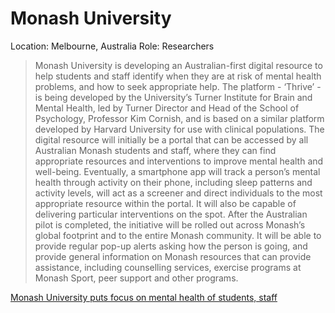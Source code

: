 # Monash University

Location: Melbourne, Australia
Role: Researchers

> Monash University is developing an Australian-first digital resource to help students and staff identify when they are at risk of mental health problems, and how to seek appropriate help.
The platform - ‘Thrive’ - is being developed by the University’s Turner Institute for Brain and Mental Health, led by Turner Director and Head of the School of Psychology, Professor Kim Cornish, and is based on a similar platform developed by Harvard University for use with clinical populations.
The digital resource will initially be a portal that can be accessed by all Australian Monash students and staff, where they can find appropriate resources and interventions to improve mental health and well-being.
Eventually, a smartphone app will track a person’s mental health through activity on their phone, including sleep patterns and activity levels, will act as a screener and direct individuals to the most appropriate resource within the portal. It will also be capable of delivering particular interventions on the spot.
After the Australian pilot is completed, the initiative will be rolled out across Monash’s global footprint and to the entire Monash community.
It will be able to provide regular pop-up alerts asking how the person is going, and provide general information on Monash resources that can provide assistance, including counselling services, exercise programs at Monash Sport, peer support and other programs.

[Monash University puts focus on mental health of students, staff](https://www.monash.edu/news/articles/monash-university-puts-focus-on-mental-health-of-students,-staff)